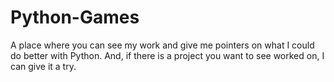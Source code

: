 # Python-Games
A place where you can see my work and give me pointers on what I could do better with Python.
And, if there is a project you want to see worked on, I can give it a try.
